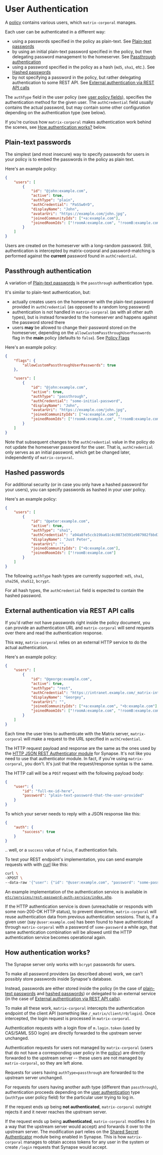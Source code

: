 # User Authentication

A [policy](policy.md) contains various users, which `matrix-corporal` manages.

Each user can be authenticated in a different way:
- using a passwords specified in the policy as plain-text. See [Plain-text passwords](#plain-text-passwords)
- by using an initial plain-text password specified in the policy, but then delegating password management to the homeserver. See [Passthrough authentication](#passthrough-authentication)
- using a password specified in the policy as a hash (`md5`, `sha1`, etc.). See [Hashed passwords](#hashed-passwords)
- by not specifying a password in the policy, but rather delegating authentication to some REST API. See [External authentication via REST API calls](#external-authentication-via-rest-api-calls)

The `authType` field in the user policy (see [user policy fields](policy.md#user-policy-fields)), specifies the authentication method for the given user. The `authCredential` field usually contains the actual password, but may contain some other configuration depending on the authentication type (see below).

If you're curious how `matrix-corporal` makes authentication work behind the scenes, see [How authentication works?](#how-authentication-works) below.


## Plain-text passwords

The simplest (and most insecure) way to specify passwords for users in your policy is to embed the passwords in the policy as plain text.

Here's an example policy:

```json
{
	"users": [
		{
			"id": "@john:example.com",
			"active": true,
			"authType": "plain",
			"authCredential": "PaSSw0rD",
			"displayName": "John",
			"avatarUri": "https://example.com/john.jpg",
			"joinedCommunityIds": ["+a:example.com"],
			"joinedRoomIds": ["!roomA:example.com", "!roomB:example.com"]
		}
	]
}
```

Users are created on the homeserver with a long-random password. Still, authentication is intercepted by matrix-corporal and password-matching is performed against the **current** password found in `authCredential`.


## Passthrough authentication

A variation of [Plain-text passwords](#plain-text-passwords) is the `passthrough` authentication type.

It's similar to plain-text authentication, but:

- actually creates users on the homeserver with the plain-text password provided in `authCredential` (as opposed to a random long password)
- authentication is not handled in `matrix-corporal` (as with all other auth types), but is instead forwarded to the homeserver and happens against the password stored there
- users **may** be allowed to change their password stored on the homeserver, depending on the `allowCustomPassthroughUserPasswords` flag in the **main** policy (defaults to `false`). See [Policy Flags](policy.md#flags)

Here's an example policy:

```json
{
	"flags": {
		"allowCustomPassthroughUserPasswords": true
	},

	"users": [
		{
			"id": "@john:example.com",
			"active": true,
			"authType": "passthrough",
			"authCredential": "some-initial-password",
			"displayName": "John",
			"avatarUri": "https://example.com/john.jpg",
			"joinedCommunityIds": ["+a:example.com"],
			"joinedRoomIds": ["!roomA:example.com", "!roomB:example.com"]
		}
	]
}
```

Note that subsequent changes to the `authCredential` value in the policy do not update the homeserver password for the user. That is, `authCredential` only serves as an initial password, which get be changed later, independently of `matrix-corporal`.


## Hashed passwords

For additional security (or in case you only have a hashed password for your users), you can specify passwords as hashed in your user policy.

Here's an example policy:

```json
{
	"users": [
		{
			"id": "@peter:example.com",
			"active": true,
			"authType": "sha1",
			"authCredential": "a94a8fe5ccb19ba61c4c0873d391e987982fbbd3",
			"displayName": "Just Peter",
			"avatarUri": "",
			"joinedCommunityIds": ["+b:example.com"],
			"joinedRoomIds": ["!roomB:example.com"]
		}
	]
}
```

The following `authType` hash types are currently supported: `md5`, `sha1`, `sha256`, `sha512`, `bcrypt`.

For all hash types, the `authCredential` field is expected to contain the hashed password.


## External authentication via REST API calls

If you'd rather not have passwords right inside the policy document, you can provide an authentication URL and `matrix-corporal` will send requests over there and read the authentication response.

This way, `matrix-corporal` relies on an external HTTP service to do the actual authentication.

Here's an example policy:

```json
{
	"users": [
		{
			"id": "@george:example.com",
			"active": true,
			"authType": "rest",
			"authCredential": "https://intranet.example.com/_matrix-internal/identity/v1/check_credentials",
			"displayName": "Georgey",
			"avatarUri": "",
			"joinedCommunityIds": ["+a:example.com", "+b:example.com"],
			"joinedRoomIds": ["!roomA:example.com", "!roomB:example.com"]
		}
	]
}
```

Each time the user tries to authenticate with the Matrix server, `matrix-corporal` will make a request to the URL specified in `authCredential`.

The HTTP request payload and response are the same as the ones used by the [HTTP JSON REST Authenticator module](https://github.com/ma1uta/matrix-synapse-rest-password-provider) for Synapse. It's not like you need to use that authenticator module. In fact, if you're using `matrix-corporal`, you don't. It's just that the request/response syntax is the same.

The HTTP call will be a `POST` request with the following payload body:

```json
{
	"user": {
		"id": "full-mx-id-here",
		"password": "plain-text-password-that-the-user-provided"
	}
}
```

To which your server needs to reply with a JSON response like this:

```json
{
	"auth": {
		"success": true
	}
}
```

.. well, or a `success` value of `false`, if authentication fails.

To test your REST endpoint's implementation, you can send example requests with with [curl](https://curl.haxx.se/) like this:

```bash
curl \
-XPOST \
--data-raw '{"user": {"id": "@user:example.com", "password": "some-password"}}' https://intranet.example.com/_matrix-internal/identity/v1/check_credentials
```

An example implementation of the authentication service is available in [`etc/services/rest-password-auth-service/index.php`](../etc/services/rest-password-auth-service/index.php).

If the HTTP authentication service is down (unreachable or responds with some non-200-OK HTTP status), to prevent downtime, `matrix-corporal` will reuse authentication data from previous authentication sessions. That is, if a given user (say `@user:example.com`) has been found to have authenticated through `matrix-corporal` with a password of `some-password` a while ago, that same authentication combination will be allowed until the HTTP authentication service becomes operational again.


## How authentication works?

The Synapse server only works with `bcrypt` passwords for users.

To make all password providers (as described above) work, we can't possibly store passwords inside Synapse's database.

Instead, passwords are either stored inside the policy (in the case of [plain-text passwords](#plain-text-passwords) and [hashed passwords](#hashed-passwords)) or delegated to an external service (in the case of [External authentication via REST API calls](#external-authentication-via-rest-api-calls)).

To make all these work, `matrix-corporal` intercepts the authentication endpoint of the client API (something like `/_matrix/client/r0/login`). Once intercepted, the login request is processed in `matrix-corporal`.

Authentication requests with a login flow of `m.login.token` (used by CAS/SAML SSO login) are directly forwarded to the upstream server unchanged.

Authentication requests for users not managed by `matrix-corporal` (users that do not have a corresponding user policy in the [policy](policy.md)) are directly forwarded to the upstream server -- these users are not managed by `matrix-corporal`, so they are left alone.

Requests for users having `authType=passthrough` are forwarded to the upstream server unchanged.

For requests for users having another auth type (different than `passthrough`), authentication proceeds depending on the [user authentication](user-authentication.md) type (`authType` user policy field) for the particular user trying to log in.

If the request ends up being **not authenticated**, `matrix-corporal` outright rejects it and it never reaches the upstream server.

If the request ends up being **authenticated**, `matrix-corporal` modifies it (in a way that the upstream server would accept) and forwards it over to the upstream server. The modification part relies on the [Shared Secret Authenticator](https://github.com/devture/matrix-synapse-shared-secret-auth) module being enabled in Synapse. This is how `matrix-corporal` manages to obtain access tokens for any user in the system or create `/login` requests that Synapse would accept.
